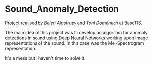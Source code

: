 # Sound_Anomaly_Detection
Project realised by *Belen Alastruey* and *Toni Domènech* at BaseTIS.

The main idea of this project was to develop an algorithm for anomaly detections in sound using Deep Neural Networks working upon image representations of the sound. In this case was the Mel-Spectrogram representation.

It's a mess but I haven't time to solve it.

